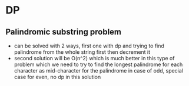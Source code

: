 # DP 

## Palindromic substring problem

- can be solved with 2 ways, first one with dp and trying to find palindrome
  from the whole string first then decrement it
- second solution will be O(n^2) which is much better in this type of problem
  which we need to try to find the longest palindrome for each character as 
  mid-character for the palindrome in case of odd, special case for even,
  no dp in this solution